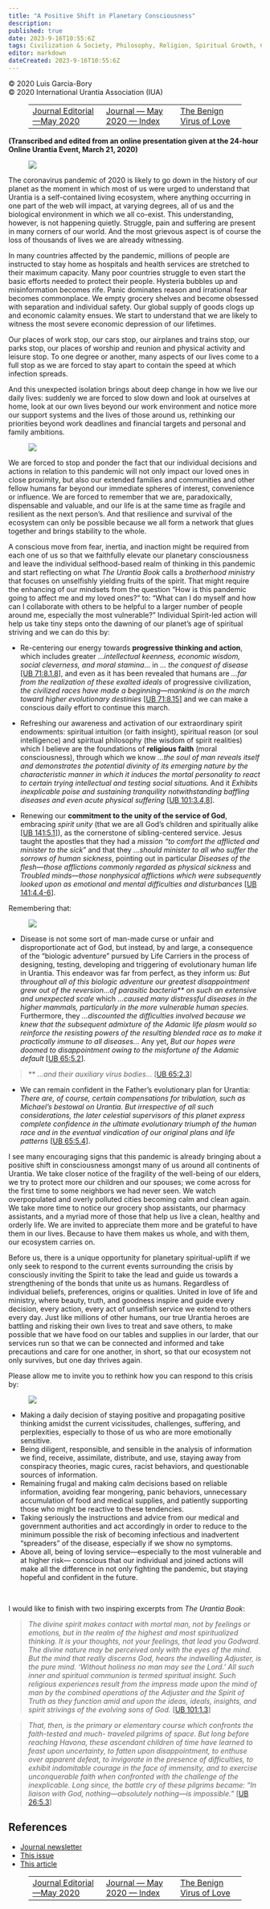 ```yaml
---
title: "A Positive Shift in Planetary Consciousness"
description: 
published: true
date: 2023-9-16T10:55:6Z
tags: Civilization & Society, Philosophy, Religion, Spiritual Growth, Covid-19, IUA, Journal, article
editor: markdown
dateCreated: 2023-9-16T10:55:6Z
---
```


<p class="v-card v-sheet theme--light grey lighten-3 px-2">© 2020 Luis Garcia-Bory<br>© 2020 International Urantia Association (IUA)</p>
<figure class="table chapter-navigator">
  <table>
    <tbody>
      <tr>
        <td>
        <a href="/en/article/Suzanne_Kelly/journal_editorial_may_2020">
          <span class="mdi mdi-arrow-left-drop-circle"></span><span class="pl-2">Journal Editorial—May 2020</span>
        </a>
        </td>
        <td>
        <a href="/en/index/articles_iua_journal#journal-may-2020">
          <span class="mdi mdi-book-open-variant"></span><span class="pl-2">Journal — May 2020 — Index</span>
        </a>
        </td>
        <td>
        <a href="/en/article/Rick_Lyon/benign_virus_of_love">
          <span class="pr-2">The Benign Virus of Love</span><span class="mdi mdi-arrow-right-drop-circle"></span>
        </a>
        </td>
      </tr>
    </tbody>
  </table>
</figure>


__(Transcribed and edited from an online presentation given at the 24-hour Online Urantia Event, March 21, 2020)__

<figure id="Figure_1" class="image urantiapedia image-style-align-left">
<img src="/image/article/IUA_Journal/Luis_Garcia_Bory-150x150.jpg">
</figure>

The coronavirus pandemic of 2020 is likely to go down in the history of our planet as the moment in which most of us were urged to understand that Urantia is a self-contained living ecosystem, where anything occurring in one part of the web will impact, at varying degrees, all of us and the biological environment in which we all co-exist. This understanding, however, is not happening quietly. Struggle, pain and suffering are present in many corners of our world. And the most grievous aspect is of course the loss of thousands of lives we are already witnessing.

In many countries affected by the pandemic, millions of people are instructed to stay home as hospitals and health services are stretched to their maximum capacity. Many poor countries struggle to even start the basic efforts needed to protect their people. Hysteria bubbles up and misinformation becomes rife. Panic dominates reason and irrational fear becomes commonplace. We empty grocery shelves and become obsessed with separation and individual safety. Our global supply of goods clogs up and economic calamity ensues. We start to understand that we are likely to witness the most severe economic depression of our lifetimes.

Our places of work stop, our cars stop, our airplanes and trains stop, our parks stop, our places of worship and reunion and physical activity and leisure stop. To one degree or another, many aspects of our lives come to a full stop as we are forced to stay apart to contain the speed at which infection spreads.

And this unexpected isolation brings about deep change in how we live our daily lives: suddenly we are forced to slow down and look at ourselves at home, look at our own lives beyond our work environment and notice more our support systems and the lives of those around us, rethinking our priorities beyond work deadlines and financial targets and personal and family ambitions.

<figure id="Figure_2" class="image urantiapedia image-style-align-right">
<img src="/image/article/IUA_Journal/Covid-19-2-300x200.jpg">
</figure>

We are forced to stop and ponder the fact that our individual decisions and actions in relation to this pandemic will not only impact our loved ones in close proximity, but also our extended families and communities and other fellow humans far beyond our immediate spheres of interest, convenience or influence. We are forced to remember that we are, paradoxically, dispensable and valuable, and our life is at the same time as fragile and resilient as the next person’s. And that resilience and survival of the ecosystem can only be possible because we all form a network that glues together and brings stability to the whole.

A conscious move from fear, inertia, and inaction might be required from each one of us so that we faithfully elevate our planetary consciousness and leave the individual selfhood-based realm of thinking in this pandemic and start reflecting on what _The Urantia Book_ calls a _brotherhood ministry_ that focuses on unselfishly yielding fruits of the spirit. That might require the enhancing of our mindsets from the question “How is this pandemic going to affect me and my loved ones?” to: “What can I do myself and how can I collaborate with others to be helpful to a larger number of people around me, especially the most vulnerable?” Individual Spirit-led action will help us take tiny steps onto the dawning of our planet’s age of spiritual striving and we can do this by:

- Re-centering our energy towards **progressive thinking and action**, which includes greater …_intellectual keenness, economic wisdom, social cleverness, and moral stamina_… in _… the conquest of disease_ <a id="a58_206"></a>[[UB 71:8.1,8](/en/The_Urantia_Book/71#p8_1)], and even as it has been revealed that humans are _…far from the realization of these exalted ideals_ of progressive civilization, _the civilized races have made a beginning—mankind is on the march toward higher evolutionary destinies_ <a id="a58_488"></a>[[UB 71:8.15](/en/The_Urantia_Book/71#p8_15)] and we can make a conscious daily effort to continue this march.

- Refreshing our awareness and activation of our extraordinary spirit endowments: spiritual intuition (or faith insight), spiritual reason (or soul intelligence) and spiritual philosophy (the wisdom of spirit realities) which I believe are the foundations of **religious faith** (moral consciousness), through which we know _…the soul of man reveals itself and demonstrates the potential divinity of its emerging nature by the characteristic manner in which it induces the mortal personality to react to certain trying intellectual and testing social situations._ And it _Exhibits inexplicable poise and sustaining tranquility notwithstanding baffling diseases and even acute physical suffering_ <a id="a60_696"></a>[[UB 101:3.4,8](/en/The_Urantia_Book/101#p3_4)].

- Renewing our **commitment to the unity of the service of God**, embracing _spirit unity_ (that we are all God’s children and spiritually alike <a id="a62_145"></a>[[UB 141:5.1](/en/The_Urantia_Book/141#p5_1)]), as the cornerstone of sibling-centered service. Jesus taught the apostles that they had a _mission “to comfort the afflicted and minister to the sick_” and that they _…should minister to all who suffer the sorrows of human sickness_, pointing out in particular _Diseases of the flesh—those afflictions commonly regarded as physical sickness_ and _Troubled minds—those nonphysical afflictions which were subsequently looked upon as emotional and mental difficulties and disturbances_ <a id="a62_676"></a>[[UB 141:4.4-6](/en/The_Urantia_Book/141#p4_4)].

Remembering that:

<figure id="Figure_3" class="image urantiapedia image-style-align-right">
<img src="/image/article/IUA_Journal/Covid-19-4-300x199.jpg">
</figure>

- Disease is not some sort of man-made curse or unfair and disproportionate act of God, but instead, by and large, a consequence of the “biologic adventure” pursued by Life Carriers in the process of designing, testing, developing and triggering of evolutionary human life in Urantia. This endeavor was far from perfect, as they inform us: _But throughout all of this biologic adventure our greatest disappointment grew out of the reversion…of parasitic bacteria\*\* on such an extensive and unexpected scale_ which _…caused many distressful diseases in the higher mammals, particularly in the more vulnerable human species._ Furthermore, they _…discounted the difficulties involved because we knew that the subsequent admixture of the Adamic life plasm would so reinforce the resisting powers of the resulting blended race as to make it practically immune to all diseases…_ Any yet, _But our hopes were doomed to disappointment owing to the misfortune of the Adamic default_ <a id="a70_976"></a>[[UB 65:5.2](/en/The_Urantia_Book/65#p5_2)].

> \*\* _…and their auxiliary virus bodies…_ <a id="a72_44"></a>[[UB 65:2.3](/en/The_Urantia_Book/65#p2_3)]

- We can remain confident in the Father’s evolutionary plan for Urantia: _There are, of course, certain compensations for tribulation, such as Michael’s bestowal on Urantia. But irrespective of all such considerations, the later celestial supervisors of this planet express complete confidence in the ultimate evolutionary triumph of the human race and in the eventual vindication of our original plans and life patterns_ <a id="a74_422"></a>[[UB 65:5.4](/en/The_Urantia_Book/65#p5_4)].

I see many encouraging signs that this pandemic is already bringing about a positive shift in consciousness amongst many of us around all continents of Urantia. We take closer notice of the fragility of the well-being of our elders, we try to protect more our children and our spouses; we come across for the first time to some neighbors we had never seen. We watch overpopulated and overly polluted cities becoming calm and clean again. We take more time to notice our grocery shop assistants, our pharmacy assistants, and a myriad more of those that help us live a clean, healthy and orderly life. We are invited to appreciate them more and be grateful to have them in our lives. Because to have them makes us whole, and with them, our ecosystem carries on.

Before us, there is a unique opportunity for planetary spiritual-uplift if we only seek to respond to the current events surrounding the crisis by consciously inviting the Spirit to take the lead and guide us towards a strengthening of the bonds that unite us as humans. Regardless of individual beliefs, preferences, origins or qualities. United in love of life and ministry, where beauty, truth, and goodness inspire and guide every decision, every action, every act of unselfish service we extend to others every day. Just like millions of other humans, our true Urantia heroes are battling and risking their own lives to treat and save others, to make possible that we have food on our tables and supplies in our larder, that our services run so that we can be connected and informed and take precautions and care for one another, in short, so that our ecosystem not only survives, but one day thrives again.

Please allow me to invite you to rethink how you can respond to this crisis by:

<figure id="Figure_4" class="image urantiapedia image-style-align-right">
<img src="/image/article/IUA_Journal/Troubled-Girl-300x200.jpg">
</figure>

- Making a daily decision of staying positive and propagating positive thinking amidst the current vicissitudes, challenges, suffering, and perplexities, especially to those of us who are more emotionally sensitive.
- Being diligent, responsible, and sensible in the analysis of information we find, receive, assimilate, distribute, and use, staying away from conspiracy theories, magic cures, racist behaviors, and questionable sources of information.
- Remaining frugal and making calm decisions based on reliable information, avoiding fear mongering, panic behaviors, unnecessary accumulation of food and medical supplies, and patiently supporting those who might be reactive to these tendencies.
- Taking seriously the instructions and advice from our medical and government authorities and act accordingly in order to reduce to the minimum possible the risk of becoming infectious and inadvertent “spreaders” of the disease, especially if we show no symptoms.
- Above all, being of loving service—especially to the most vulnerable and at higher risk— conscious that our individual and joined actions will make all the difference in not only fighting the pandemic, but staying hopeful and confident in the future.
<br style="clear:both;"/>

I would like to finish with two inspiring excerpts from _The Urantia Book_:

> _The divine spirit makes contact with mortal man, not by feelings or emotions, but in the realm of the highest and most spiritualized thinking. It is your thoughts, not your feelings, that lead you Godward. The divine nature may be perceived only with the eyes of the mind. But the mind that really discerns God, hears the indwelling Adjuster, is the pure mind. ‘Without holiness no man may see the Lord.’ All such inner and spiritual communion is termed spiritual insight. Such religious experiences result from the impress made upon the mind of man by the combined operations of the Adjuster and the Spirit of Truth as they function amid and upon the ideas, ideals, insights, and spirit strivings of the evolving sons of God._ <a id="a95_731"></a>[[UB 101:1.3](/en/The_Urantia_Book/101#p1_3)]

> _That, then, is the primary or elementary course which confronts the faith-tested and much- traveled pilgrims of space. But long before reaching Havona, these ascendant children of time have learned to feast upon uncertainty, to fatten upon disappointment, to enthuse over apparent defeat, to invigorate in the presence of difficulties, to exhibit indomitable courage in the face of immensity, and to exercise unconquerable faith when confronted with the challenge of the inexplicable. Long since, the battle cry of these pilgrims became: “In liaison with God, nothing—absolutely nothing—is impossible.”_ <a id="a97_607"></a>[[UB 26:5.3](/en/The_Urantia_Book/26#p5_3)]


## References

- [Journal newsletter](https://urantia-association.org/newsletter/ncategory/journal/)
- [This issue](https://urantia-association.org/newsletter/journal-may-2020/)
- [This article](https://urantia-association.org/a-positive-shift)

<figure class="table chapter-navigator">
  <table>
    <tbody>
      <tr>
        <td>
        <a href="/en/article/Suzanne_Kelly/journal_editorial_may_2020">
          <span class="mdi mdi-arrow-left-drop-circle"></span><span class="pl-2">Journal Editorial—May 2020</span>
        </a>
        </td>
        <td>
        <a href="/en/index/articles_iua_journal#journal-may-2020">
          <span class="mdi mdi-book-open-variant"></span><span class="pl-2">Journal — May 2020 — Index</span>
        </a>
        </td>
        <td>
        <a href="/en/article/Rick_Lyon/benign_virus_of_love">
          <span class="pr-2">The Benign Virus of Love</span><span class="mdi mdi-arrow-right-drop-circle"></span>
        </a>
        </td>
      </tr>
    </tbody>
  </table>
</figure>
